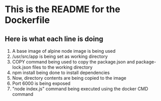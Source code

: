 # This is the README for the Dockerfile

## Here is what each line is doing

1) A base image of alpine node image is being used
2) /usr/src/app is being set as working directory
3) COPY command being used to copy the package.json and package-lock.json files to the working directory
4) npm install being done to install dependencies
5) Now, directory contents are being copied to the image
6) Port 6000 is being exposed
7) "node index.js" command being executed using the docker CMD command